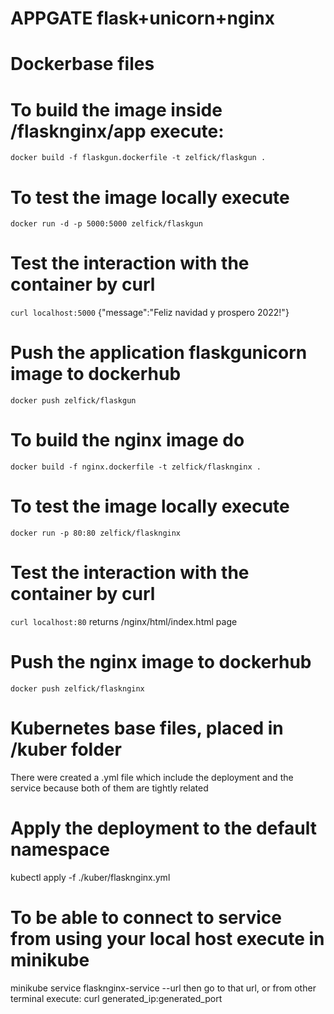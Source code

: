 # APPGATE flask+unicorn+nginx

# Dockerbase files
# To build the image inside /flasknginx/app execute:
```docker build -f flaskgun.dockerfile -t zelfick/flaskgun .```

# To test the image locally execute
```docker run -d -p 5000:5000 zelfick/flaskgun```
# Test the interaction with the container by curl
```curl localhost:5000```
{"message":"Feliz navidad y prospero 2022!"}

# Push the application flaskgunicorn image to dockerhub
```docker push zelfick/flaskgun```

# To build the nginx image do
```docker build -f nginx.dockerfile -t zelfick/flasknginx .```

# To test the image locally execute
```docker run -p 80:80 zelfick/flasknginx```
# Test the interaction with the container by curl
```curl localhost:80```
returns /nginx/html/index.html page

# Push the nginx image to dockerhub
```docker push zelfick/flasknginx```

# Kubernetes base files, placed in /kuber folder
There were created a .yml file which include the deployment and the service because both of them are tightly related

# Apply the deployment to the default namespace
kubectl apply -f ./kuber/flasknginx.yml

# To be able to connect to service from using your local host execute in minikube
minikube service flasknginx-service --url
then go to that url, or from other terminal execute: curl generated_ip:generated_port